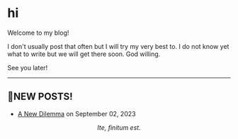 # hi

Welcome to my blog!

I don't usually post that often but I will try my very best to. I do not know yet what to write but we will get there soon. God willing.

See you later!

---

## 📝NEW POSTS!
* [A New Dilemma](https://denjixx.github.io/blog/2023/09/02/dilemmas) on September 02, 2023

<p align="center"><i>Ite, finitum est.</i></p>
